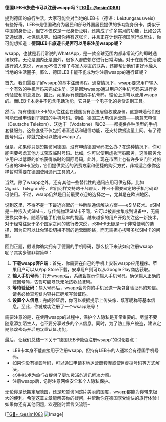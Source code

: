 **德国LEB卡旅遊卡可以注册wsapp吗？[[TG💪+ @esim1088](https://t.me/s/esim1088)]**

提到德国的旅行生活，大家可能会对当地的LEB卡（德语：Leistungsausweis）有些好奇。LEB卡是德国政府为居民和部分外国居民提供的多功能身份卡，类似于中国的身份证，但它不仅仅是一张身份证明，还集成了许多实用的功能，比如公共交通优惠、社保信息等。如果你持有这张卡，并且正在计划在德国旅行或居住，你可能想知道：**德国LEB卡旅遊卡是否可以用来注册wsapp呢？**

wsapp，也就是我们常说的WhatsApp，是一款全球范围内都非常流行的即时通讯软件。无论是国内还是国外，很多人都依赖它进行日常沟通。对于在国外生活或旅行的人来说，wsapp不仅方便了与家人朋友的联系，还能帮助他们更好地融入当地的生活圈子。那么，德国LEB卡能不能成为你注册wsapp的通行证呢？

首先，我们需要了解wsapp的基本注册流程。通常情况下，wsapp要求用户输入一个有效的手机号码来完成注册。这是因为wsapp通过用户的手机号码来进行身份验证和消息发送。因此，如果你有德国的手机号码，理论上是可以使用wsapp的。而LEB卡本身并不包含电话功能，它只是一个电子化的身份识别工具。

然而，持有德国LEB卡的人往往会在德国拥有合法居留权或身份，这意味着他们很可能已经申请到了德国的手机号码。例如，德国三大电信运营商——德意志电信（Deutsche Telekom）、沃达丰（Vodafone）和O2——都提供各种类型的手机套餐服务。这些套餐不仅包括语音通话和短信功能，还支持数据流量上网。有了德国号码后，你就完全可以使用wsapp了。

但是，如果你只是短期访问德国，没有申请德国号码怎么办？在这种情况下，你可能需要考虑其他方式获取临时号码。比如，你可以使用虚拟号码服务，这类服务允许用户以低廉的价格获得临时的国际号码。此外，现在市面上也有许多专门针对旅行者的SIM卡服务，它们提供灵活的资费方案和便捷的购买方式，非常适合像你这样暂时需要在德国使用通讯工具的人。

当然，除了wsapp之外，还有其他一些替代性的通讯应用可供选择。比如Signal、Telegram等，它们同样支持跨平台聊天，并且不需要固定的手机号码即可使用。不过，wsapp仍然是目前最受欢迎的选择之一，尤其是在欧洲地区。

说到这里，不得不提一下最近兴起的一种新型通信解决方案——eSIM技术。eSIM是一种嵌入式SIM卡，与传统物理SIM卡不同，它可以被直接集成到设备中，无需更换实体卡。随着智能手机普及率的提高，越来越多的用户开始关注这一新技术。对于经常往返于多个国家之间的旅行者来说，eSIM卡无疑是一个非常便利的选择，因为它可以让你轻松切换不同的运营商网络，而无需担心携带多张SIM卡的问题。

回到正题，假设你确实拥有了德国的手机号码，那么接下来该如何注册wsapp呢？其实步骤非常简单：

1. **下载wsapp客户端**：首先，你需要在自己的手机上安装wsapp应用程序。苹果用户可以从App Store下载，安卓用户则可以从Google Play商店获取。
2. **输入手机号码**：打开wsapp后，系统会提示你输入手机号码。确保输入正确的德国号码，否则可能导致无法接收验证码。
3. **等待验证码**：输入号码后，wsapp会向你的手机发送一条包含验证码的短信。请务必检查短信内容并正确填写验证码。
4. **设置个人信息**：完成验证后，你可以根据提示上传头像、填写昵称等基本信息。至此，你就成功注册了一个wsapp账号！

需要注意的是，在使用wsapp的过程中，保护个人隐私是非常重要的。尽量不要随意添加陌生人，也不要分享过多的个人信息。同时，为了防止账户被盗，建议定期修改密码并启用双重认证功能。

最后，让我们总结一下关于“德国LEB卡能否注册wsapp”的讨论要点：
- LEB卡本身不能直接用于注册wsapp，但持有LEB卡的人通常会有德国手机号码。
- 如果你没有德国号码，可以通过申请本地运营商套餐或使用虚拟号码等方式解决。
- eSIM技术为旅行者提供了更加灵活的通讯解决方案。
- 注册wsapp后，记得注意网络安全和个人隐私保护。

无论你是长期定居德国，还是短暂访问这片美丽的国度，wsapp都能为你带来极大的便利。希望这篇文章能解答你的疑问，并帮助你在德国享受愉快的旅行体验！如果你还有其他问题，欢迎随时留言交流哦~

[[TG💪+ @esim1088](https://t.me/s/esim1088) ![Image](https://i.postimg.cc/4NQfJmqS/Snipaste-2025-05-13-00-14-12.png)]